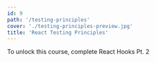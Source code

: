 ```yaml
---
id: 9
path: '/testing-principles'
cover: './testing-principles-preview.jpg'
title: 'React Testing Principles'
---
```


To unlock this course, complete React Hooks Pt. 2
